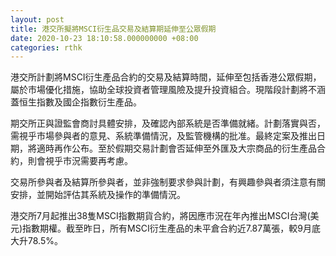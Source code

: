 ```yaml
---
layout: post
title: 港交所擬將MSCI衍生品交易及結算期延伸至公眾假期
date: 2020-10-23 18:10:58.000000000 +08:00
categories: rthk
---
```


港交所計劃將MSCI衍生產品合約的交易及結算時間，延伸至包括香港公眾假期，屬於市場優化措施，協助全球投資者管理風險及提升投資組合。現階段計劃將不涵蓋恒生指數及國企指數衍生產品。

期交所正與證監會商討具體安排，及確認內部系統是否準備就緒。計劃落實與否，需視乎市場參與者的意見、系統準備情況，及監管機構的批准。最終定案及推出日期，將適時再作公布。至於假期交易計劃會否延伸至外匯及大宗商品的衍生產品合約，則會視乎市況需要再考慮。

交易所參與者及結算所參與者，並非強制要求參與計劃，有興趣參與者須注意有關安排，並開始評估其系統及操作的準備情況。

港交所7月起推出38隻MSCI指數期貨合約，將因應市況在年內推出MSCI台灣(美元)指數期權。截至昨日，所有MSCI衍生產品的未平倉合約近7.87萬張，較9月底大升78.5%。
